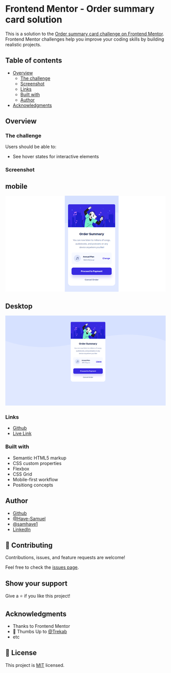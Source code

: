 # Frontend Mentor - Order summary card solution

This is a solution to the [Order summary card challenge on Frontend Mentor](https://www.frontendmentor.io/challenges/order-summary-component-QlPmajDUj). Frontend Mentor challenges help you improve your coding skills by building realistic projects. 

## Table of contents

- [Overview](#overview)
  - [The challenge](#the-challenge)
  - [Screenshot](#screenshot)
  - [Links](#links)
  - [Built with](#built-with)
  - [Author](#author)
- [Acknowledgments](#acknowledgments)

## Overview

### The challenge

Users should be able to:

- See hover states for interactive elements

### Screenshot
  ## mobile 
![](./images/OrderMobile.png)
  ## Desktop
![](./images/order-Desktop.png)

### Links

- [Github](https://github.com/Have-Samuel/order-summary-comp)
- [Live Link](https://candid-order-summary-card.netlify.app/)

### Built with

- Semantic HTML5 markup
- CSS custom properties
- Flexbox
- CSS Grid
- Mobile-first workflow
- Positiong concepts

## Author

- [Github](https://github.com/Have-Samuel)
- [@Have-Samuel](https://www.frontendmentor.io/profile/Have-Samuel)
- [@samhave1](https://twitter.com/samhave1)
- [LinkedIn](https://www.linkedin.com/in/have-samuel/)

## 🤝 Contributing

Contributions, issues, and feature requests are welcome!

Feel free to check the [issues page](https://github.com/Have-Samuel/order-summary-comp/issues).

## Show your support

Give a ⭐️ if you like this project!

## Acknowledgments

- Thanks to Frontend Mentor
- 👋 Thumbs Up to [@Trekab](https://github.com/trekab?tab=overview&from=2020-12-01&to=2020-12-31)
- etc

## 📝 License

This project is [MIT](./MIT.md) licensed.
